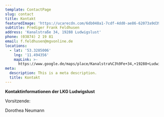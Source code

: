 ```yaml
---
template: ContactPage
slug: contact
title: Kontakt
featuredImage: 'https://ucarecdn.com/6db048a1-7cdf-4dd0-ae86-62073a9d3907/'
subtitle: Prediger Frank Feldhusen
address: 'Kanalstraße 34, 19288 Ludwigslust'
phone: (03874) 2 19 81
email: f.feldhusen@mgvonline.de
locations:
  - lat: '53.3285006'
    lng: '11.494356'
    mapLink: >-
      https://www.google.de/maps/place/Kanalstra%C3%9Fe+34,+19288+Ludwigslust/@53.3285006,11.494356,17z/data=!3m1!4b1!4m5!3m4!1s0x47ae62e2195011e1:0x6efaa592279dd574!8m2!3d53.3285006!4d11.4965447
meta:
  description: This is a meta description.
  title: Kontakt
---
```

**Kontaktinformationen der LKG Ludwigslust**

Vorsitzende:

Dorothea Neumann
